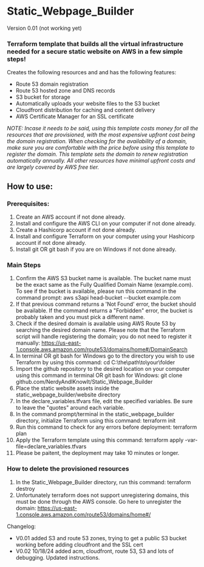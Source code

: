 # Static_Webpage_Builder 
Version 0.01 (not working yet)
### Terraform template that builds all the virtual infrastructure needed for a secure static website on AWS in a few simple steps!

Creates the following resources and and has the following features:
- Route 53 domain registration
- Route 53 hosted zone and DNS records
- S3 bucket for storage
- Automatically uploads your website files to the S3 bucket
- Cloudfront distribution for caching and content delivery
- AWS Certificate Manager for an SSL certificate

*NOTE: Incase it needs to be said, using this template costs money for all the resources that are provisioned, with the most expensive upfront cost being the domain registration. When checking for the availability of a domain, make sure you are comfortable with the price before using this template to register the domain. This template sets the domain to renew registration automatically annually. All other resources have minimal upfront costs and are largely covered by AWS free tier.*

## How to use:

### Prerequisites:

1. Create an AWS account if not done already. 
2. Install and configure the AWS CLI on your computer if not done already.
3. Create a Hashicorp account if not done already.
4. Install and configure Terraform on your computer using your Hashicorp account if not done already.
5. Install git OR git bash if you are on Windows if not done already. 


### Main Steps

1. Confirm the AWS S3 bucket name is available. The bucket name must be the exact same as the
 Fully Qualified Domain Name (example.com). To see if the bucket is available, please run
 this command in the command prompt: aws s3api head-bucket --bucket example.com
2. If that previous command returns a 'Not Found' error, the bucket should be available. If the command returns a "Forbidden" error, the bucket is probably taken and you must pick a different name.
3. Check if the desired domain is available using AWS Route 53 by searching the desired domain name. Please note that the Terraform script will handle registering the domain; you do not need to register it manually: https://us-east-1.console.aws.amazon.com/route53/domains/home#/DomainSearch
4. In terminal OR git bash for Windows go to the directory you wish to use Terraform by using this command: cd C:\the\path\to\your\folder
5. Import the github repository to the desired location on your computer using this command in terminal OR git bash for Windows: git clone github.com/NerdyAndIKnowIt/Static_Webpage_Builder
6. Place the static website assets inside the static_webpage_builder/website directory
7. In the declare_variables.tfvars file, edit the specified variables. Be sure to leave the "quotes" around each variable.
8. In the command prompt/terminal in the static_webpage_builder directory, initialize Terraform using this command: terraform init
9. Run this command to check for any errors before deployment: terraform plan
10. Apply the Terraform template using this command: terraform apply -var-file=declare_variables.tfvars
11. Please be paitent, the deployment may take 10 minutes or longer.


### How to delete the provisioned resources

1. In the Static_Webpage_Builder directory, run this command: terraform destroy
2. Unfortunately terraform does not support unregistering domains, this must be done through the AWS console. Go here to unregister the domain: https://us-east-1.console.aws.amazon.com/route53/domains/home#/

Changelog:
- V0.01 added S3 and route 53 zones, trying to get a public S3 bucket working before adding cloudfront and the SSL cert
- V0.02 10/18/24 added acm, cloudfront, route 53, S3 and lots of debugging. Updated instructions.